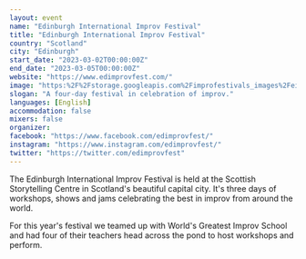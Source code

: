 ```yaml
---
layout: event
name: "Edinburgh International Improv Festival"
title: "Edinburgh International Improv Festival"
country: "Scotland"
city: "Edinburgh"
start_date: "2023-03-02T00:00:00Z"
end_date: "2023-03-05T00:00:00Z"
website: "https://www.edimprovfest.com/"
image: "https:%2F%2Fstorage.googleapis.com%2Fimprofestivals_images%2Feiif%20-%20Impro%20Festivals.png"
slogan: "A four-day festival in celebration of improv."
languages: [English]
accommodation: false
mixers: false
organizer: 
facebook: "https://www.facebook.com/edimprovfest/"
instagram: "https://www.instagram.com/edimprovfest/"
twitter: "https://twitter.com/edimprovfest"
---
```


The Edinburgh International Improv Festival is held at the Scottish Storytelling Centre in Scotland's beautiful capital city. It's three days of workshops, shows and jams celebrating the best in improv from around the world.

For this year's festival we teamed up with World's Greatest Improv School and had four of their teachers head across the pond to host workshops and perform. 

